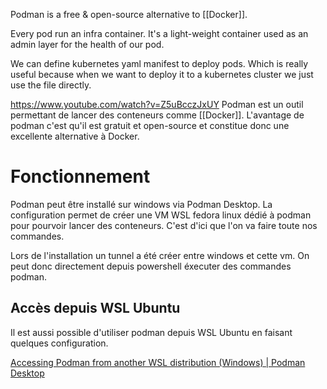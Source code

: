 Podman is a free & open-source alternative to [[Docker]].

Every pod run an infra container. It's a light-weight container used as an admin layer for the health of our pod.

We can define kubernetes yaml manifest to deploy pods. Which is really useful because when we want to deploy it to a kubernetes cluster we just use the file directly.

https://www.youtube.com/watch?v=Z5uBcczJxUY
Podman est un outil permettant de lancer des conteneurs comme [[Docker]].
L'avantage de podman c'est qu'il est gratuit et open-source et constitue donc une excellente alternative à Docker.

# Fonctionnement

Podman peut être installé sur windows via Podman Desktop. La configuration permet de créer une VM WSL fedora linux dédié à podman pour pourvoir lancer des conteneurs. C'est d'ici que l'on va faire toute nos commandes.

Lors de l'installation un tunnel a été créer entre windows et cette vm. On peut donc directement depuis powershell éxecuter des commandes podman.

## Accès depuis WSL Ubuntu
Il est aussi possible d'utiliser podman depuis WSL Ubuntu en faisant quelques configuration.

[Accessing Podman from another WSL distribution (Windows) | Podman Desktop](https://podman-desktop.io/docs/podman/accessing-podman-from-another-wsl-instance)